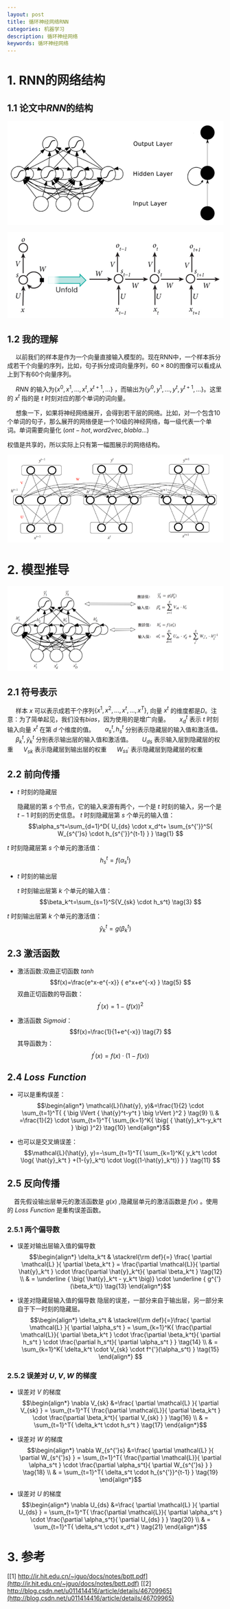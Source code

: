 ```yaml
---
layout: post
title: 循环神经网络RNN
categories: 机器学习
description: 循环神经网络
keywords: 循环神经网络
---
```


# 1. RNN的网络结构

## 1.1 论文中$RNN$的结构

![](/images/blog/MachineLearning/循环神经网络RNN-RNN结构.png)


![](/images/blog/MachineLearning/循环神经网络RNN-RNN结构展开.png)


## 1.2 我的理解
&nbsp;&nbsp;&nbsp;&nbsp; 以前我们的样本是作为一个向量直接输入模型的。现在RNN中，一个样本拆分成若干个向量的序列，比如，句子拆分成词向量序列，$60 \times 80$的图像可以看成从上到下有60个向量序列。

&nbsp;&nbsp;&nbsp;&nbsp; $RNN$ 的输入为$\big\{ {x^0,x^1,...,x^t,x^{t+1},...} \}$ ，而输出为$\big\{ {y^0,y^1,...,y^t,y^{t+1},...} \}$。这里的 $x^t$ 指的是 $t$ 时刻对应的那个单词的词向量。

&nbsp;&nbsp;&nbsp;&nbsp; 想象一下，如果将神经网络展开，会得到若干层的网络。比如，对一个包含10个单词的句子，那么展开的网络便是一个10级的神经网络，每一级代表一个单词。单词需要向量化 $(ont-hot, word2vec ,\, blabla...)$

权值是共享的，所以实际上只有第一幅图展示的网络结构。

![](/images/blog/MachineLearning/循环神经网络RNN-RNN展开详细图.png)

# 2. 模型推导

![](/images/blog/MachineLearning/循环神经网络RNN-RNN结构图和各个单元的输入输出.png)

## 2.1 符号表示
&nbsp;&nbsp;&nbsp;&nbsp;  样本 $x$ 可以表示成若干个序列$\big\{ {x^1, x^2, ..., x^t,...,x^T} \big\}$, 向量 $x^t$ 的维度都是$D$。注意：为了简单起见，我们没有$bias$，因为使用的是增广向量。
&nbsp;&nbsp;&nbsp;&nbsp;   $x_d^t$ 表示 $t$ 时刻输入向量 $x^t$ 在第 $d$ 个维度的值。
&nbsp;&nbsp;&nbsp;&nbsp;  $\alpha_s^t , \,  h_s^t$ 分别表示隐藏层的输入值和激活值。
&nbsp;&nbsp;&nbsp;&nbsp;  $\beta_k^t, \, \hat{y}_k^t$ 分别表示输出层的输入值和激活值。
&nbsp;&nbsp;&nbsp;&nbsp;  $U_{ds}$ 表示输入层到隐藏层的权重
&nbsp;&nbsp;&nbsp;&nbsp;  $V_{sk}$ 表示隐藏层到输出层的权重
&nbsp;&nbsp;&nbsp;&nbsp;  $W_{ss^{'}}$ 表示隐藏层到隐藏层的权重


## 2.2 前向传播
 + $t$ 时刻的隐藏层

   隐藏层的第 $s$ 个节点，它的输入来源有两个，一个是 $t$ 时刻的输入，另一个是 $t-1$ 时刻的历史信息。
$t$ 时刻隐藏层第 $s$ 个单元的输入值：
$$\alpha_s^t=\sum_{d=1}^D{ U_{ds} \cdot x_d^t+ \sum_{s^{'}}^S{ W_{s^{'}s} \cdot h_{s^{'}}^{t-1} } }    \tag{1}
$$

 $t$ 时刻隐藏层第 $s$ 个单元的激活值：
$$h_s^t=f(\alpha_s^t)     \tag{2}
$$

 + $t$ 时刻的输出层
 
   $t$ 时刻输出层第 $k$ 个单元的输入值：
$$\beta_k^t=\sum_{s=1}^S{V_{sk} \cdot h_s^t}   \tag{3}
$$

 $t$ 时刻输出层第 $k$ 个单元的激活值：
$$\hat{y}_k^t=g(\beta_k^t)     \tag{4}
$$

## 2.3 激活函数
 + 激活函数:双曲正切函数 $tanh$
$$f(x)=\frac{e^x-e^{-x}} { e^x+e^{-x} } \tag{5}
$$
双曲正切函数的导函数：
$$f^{'}(x)=1-\big( f(x) \big)^2   \tag{6}
$$

 + 激活函数 $Sigmoid$：
$$f(x)=\frac{1}{1+e^{-x}}    \tag{7}
$$
其导函数为：
$$f^{'}(x)=f(x) \cdot \big( { 1-f(x) } \big)
\tag{8}$$

## 2.4 $Loss \,\, Function$
+ 可以是重构误差：
$$\begin{align*}
\mathcal{L}(\hat{y}, y)&=\frac{1}{2} \cdot \sum_{t=1}^T{ { \big \lVert { \hat{y}^t-y^t }  \big \rVert }^2 }  \tag{9} \\
&   =\frac{1}{2} \cdot \sum_{t=1}^T{ \sum_{k=1}^K{ \big( { \hat{y}_k^t-y_k^t }  \big) }^2}      \tag{10}
\end{align*}$$

+ 也可以是交叉熵误差：
$$\mathcal{L}(\hat{y}, y)=-\sum_{t=1}^T{ \sum_{k=1}^K{ y_k^t \cdot \log{ \hat{y}_k^t } +(1-{y}_k^t) \cdot \log{(1-\hat{y}_k^t)} } }  \tag{11}
$$


## 2.5 反向传播
&nbsp;&nbsp;&nbsp;&nbsp;首先假设输出层单元的激活函数是 $g(x)$ ,隐藏层单元的激活函数是 $f(x)$ 。使用的 $Loss \,\, Function$ 是重构误差函数。 

### 2.5.1 两个偏导数

+ 误差对输出层输入值的偏导数
$$\begin{align*}
 \delta_k^t & \stackrel{\rm def}{=} \frac{ \partial \mathcal{L} }{ \partial \beta_k^t } =  \frac{\partial \mathcal{L}}{ \partial \hat{y}_k^t } \cdot \frac{\partial \hat{y}_k^t}{ \partial \beta_k^t }         \tag{12}  \\
&  =  \underline { \big( \hat{y}_k^t - y_k^t \big)}  \cdot \underline { g^{'}(\beta_k^t)}    \tag{13}
\end{align*}$$


+ 误差对隐藏层输入值的偏导数
隐层的误差，一部分来自于输出层，另一部分来自于下一时刻的隐藏层。
$$\begin{align*}
\delta_s^t & \stackrel{\rm def}{=}\frac{ \partial \mathcal{L} }{ \partial \alpha_s^t } =  \sum_{k=1}^K{ \frac{\partial \mathcal{L}}{ \partial \beta_k^t } \cdot \frac{\partial \beta_k^t}{ \partial h_s^t } \cdot \frac{\partial h_s^t}{ \partial \alpha_s^t }  }       \tag{14}  \\
&  =  \sum_{k=1}^K{ \delta_k^t \cdot V_{sk}   \cdot f^{'}(\alpha_s^t) }   \tag{15}
\end{align*}
$$



### 2.5.2 误差对 $U ,\, V ,\, W$ 的梯度
+ 误差对 $V$ 的梯度
$$\begin{align*}
\nabla V_{sk} &=\frac{ \partial \mathcal{L} }{ \partial V_{sk} } = \sum_{t=1}^T{ \frac{\partial \mathcal{L}}{ \partial \beta_k^t } \cdot  \frac{\partial \beta_k^t}{ \partial V_{sk} } }       \tag{16}  \\
&  = \sum_{t=1}^T{ \delta_k^t \cdot  h_s^t  }  \tag{17}
\end{align*}$$


+ 误差对 $W$ 的梯度 
$$\begin{align*}
\nabla W_{s^{'}s} &=\frac{ \partial \mathcal{L} }{ \partial W_{s^{'}s} } = \sum_{t=1}^T{ \frac{\partial \mathcal{L}}{ \partial \alpha_s^t } \cdot  \frac{\partial \alpha_s^t}{ \partial W_{s^{'}s} } }       \tag{18}  \\
&  = \sum_{t=1}^T{ \delta_s^t \cdot h_{s^{'}}^{t-1} }  \tag{19}
\end{align*}$$



+ 误差对 $U$ 的梯度 
$$\begin{align*}
\nabla U_{ds} &=\frac{ \partial \mathcal{L} }{ \partial U_{ds} } = \sum_{t=1}^T{ \frac{\partial \mathcal{L}}{ \partial \alpha_s^t }  \cdot \frac{\partial \alpha_s^t}{ \partial U_{ds} } }       \tag{20}  \\
&  = \sum_{t=1}^T{ \delta_s^t \cdot   x_d^t  }  \tag{21}
\end{align*}$$

# 3. 参考
[[1] http://ir.hit.edu.cn/~jguo/docs/notes/bptt.pdf](http://ir.hit.edu.cn/~jguo/docs/notes/bptt.pdf)
[[2] http://blog.csdn.net/u011414416/article/details/46709965](http://blog.csdn.net/u011414416/article/details/46709965)


<br><br><br><br><br><br>